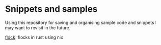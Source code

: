 Snippets and samples
====================

Using this repository for saving and organising sample code and snippets I may
want to revisit in the future.

[flock](flock): flocks in rust using nix
